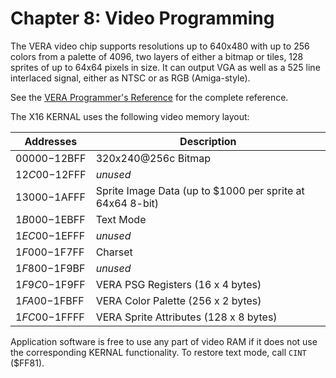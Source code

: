 
# Chapter 8: Video Programming

The VERA video chip supports resolutions up to 640x480 with up to 256 colors from a palette of 4096, two layers of either a bitmap or tiles, 128 sprites of up to 64x64 pixels in size. It can output VGA as well as a 525 line interlaced signal, either as NTSC or as RGB (Amiga-style).

See the [VERA Programmer's Reference](VERA%20Programmer's%20Reference.md) for the complete reference.

The X16 KERNAL uses the following video memory layout:

| Addresses     | Description                                               |
|---------------|-----------------------------------------------------------|
| $00000-$12BFF | 320x240@256c Bitmap                                       |
| $12C00-$12FFF | *unused*                                                  |
| $13000-$1AFFF | Sprite Image Data (up to $1000 per sprite at 64x64 8-bit) |
| $1B000-$1EBFF | Text Mode                                                 |
| $1EC00-$1EFFF | *unused*                                                  |
| $1F000-$1F7FF | Charset                                                   |
| $1F800-$1F9BF | *unused*                                                  |
| $1F9C0-$1F9FF | VERA PSG Registers (16 x 4 bytes)                         |
| $1FA00-$1FBFF | VERA Color Palette (256 x 2 bytes)                        |
| $1FC00-$1FFFF | VERA Sprite Attributes (128 x 8 bytes)                    |

Application software is free to use any part of video RAM if it does not use the corresponding KERNAL functionality. To restore text mode, call `CINT` ($FF81).

<!-- For PDF formatting -->
<div class="page-break"></div>
